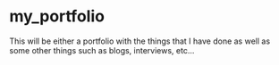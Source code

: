# my_portfolio
This will be either a portfolio with the things that I have done as well as some other things such as blogs, interviews, etc...
